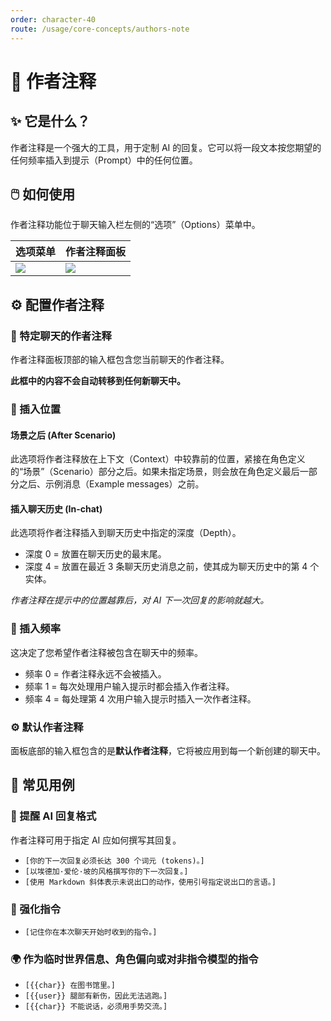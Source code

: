 ```yaml
---
order: character-40
route: /usage/core-concepts/authors-note
---
```


# 📝 作者注释

## ✨ 它是什么？

作者注释是一个强大的工具，用于定制 AI 的回复。它可以将一段文本按您期望的任何频率插入到提示（Prompt）中的任何位置。

## 🖱️ 如何使用

作者注释功能位于聊天输入栏左侧的“选项”（Options）菜单中。

| 选项菜单                          | 作者注释面板                    |
|-----------------------------------|-----------------------------------|
| ![](/static/extensions/note-menu.png) | ![](/static/extensions/note-panel.png) |

## ⚙️ 配置作者注释

### 💬 特定聊天的作者注释

作者注释面板顶部的输入框包含您当前聊天的作者注释。

**此框中的内容不会自动转移到任何新聊天中。**

### 📍 插入位置

#### 场景之后 (After Scenario)

此选项将作者注释放在上下文（Context）中较靠前的位置，紧接在角色定义的“场景”（Scenario）部分之后。如果未指定场景，则会放在角色定义最后一部分之后、示例消息（Example messages）之前。

#### 插入聊天历史 (In-chat)

此选项将作者注释插入到聊天历史中指定的深度（Depth）。

*   深度 0 = 放置在聊天历史的最末尾。
*   深度 4 = 放置在最近 3 条聊天历史消息之前，使其成为聊天历史中的第 4 个实体。

_作者注释在提示中的位置越靠后，对 AI 下一次回复的影响就越大。_

### 🔁 插入频率

这决定了您希望作者注释被包含在聊天中的频率。

*   频率 0 = 作者注释永远不会被插入。
*   频率 1 = 每次处理用户输入提示时都会插入作者注释。
*   频率 4 = 每处理第 4 次用户输入提示时插入一次作者注释。

### ⚙️ 默认作者注释

面板底部的输入框包含的是**默认作者注释**，它将被应用到每一个新创建的聊天中。

## 🎯 常见用例

### 🤖 提醒 AI 回复格式

作者注释可用于指定 AI 应如何撰写其回复。

*   `[你的下一次回复必须长达 300 个词元 (tokens)。]`
*   `[以埃德加·爱伦·坡的风格撰写你的下一次回复。]`
*   `[使用 Markdown 斜体表示未说出口的动作，使用引号指定说出口的言语。]`

### 🧠 强化指令

*   `[记住你在本次聊天开始时收到的指令。]`

### 🌍 作为临时世界信息、角色偏向或对非指令模型的指令

*   `[{{char}} 在图书馆里。]`
*   `[{{user}} 腿部有新伤，因此无法逃跑。]`
*   `[{{char}} 不能说话，必须用手势交流。]`